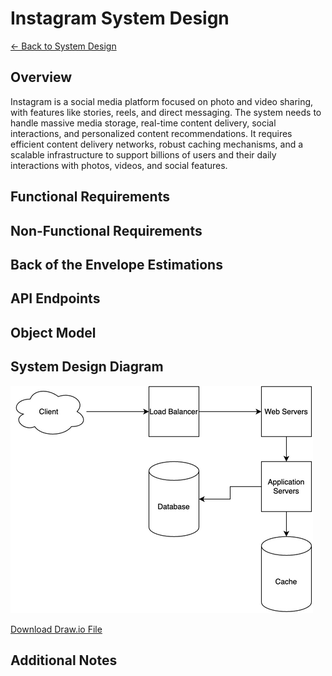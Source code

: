 # Instagram System Design

[← Back to System Design](../system-design.md)

## Overview

Instagram is a social media platform focused on photo and video sharing, with features like stories, reels, and direct messaging. The system needs to handle massive media storage, real-time content delivery, social interactions, and personalized content recommendations. It requires efficient content delivery networks, robust caching mechanisms, and a scalable infrastructure to support billions of users and their daily interactions with photos, videos, and social features.

## Functional Requirements

## Non-Functional Requirements

## Back of the Envelope Estimations

## API Endpoints

## Object Model

## System Design Diagram

![Instagram System Design](instagram.png)

[Download Draw.io File](instagram.drawio)

## Additional Notes
